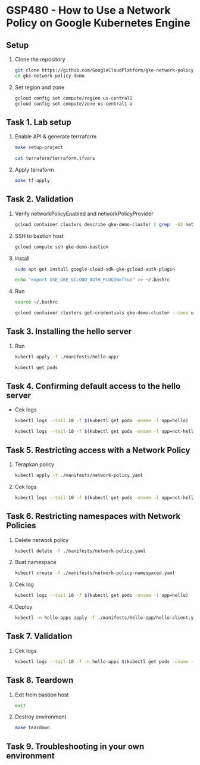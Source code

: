 # GSP480 - How to Use a Network Policy on Google Kubernetes Engine

## Setup

1. Clone the repository

   ```bash
   git clone https://github.com/GoogleCloudPlatform/gke-network-policy-demo.git
   cd gke-network-policy-demo
   ```

2. Set region and zone

   ```bash
   gcloud config set compute/region us-central1
   gcloud config set compute/zone us-central1-a
   ```

## Task 1. Lab setup

1. Enable API & generate terrraform

   ```bash
   make setup-project
   ```

   ```bash
   cat terraform/terraform.tfvars
   ```

2. Apply terraform

   ```bash
   make tf-apply
   ```

## Task 2. Validation

1. Verify networkPolicyEnabled and networkPolicyProvider

   ```bash
   gcloud container clusters describe gke-demo-cluster | grep  -A2 networkPolicy
   ```

2. SSH to bastion host

   ```bash
   gcloud compute ssh gke-demo-bastion
   ```

3. Install

   ```bash
   sudo apt-get install google-cloud-sdk-gke-gcloud-auth-plugin
   ```

   ```bash
   echo "export USE_GKE_GCLOUD_AUTH_PLUGIN=True" >> ~/.bashrc
   ```

4. Run

   ```bash
   source ~/.bashrc
   ```

   ```bash
   gcloud container clusters get-credentials gke-demo-cluster --zone us-central1-a
   ```

## Task 3. Installing the hello server

1. Run

   ```bash
   kubectl apply -f ./manifests/hello-app/
   ```

   ```bash
   kubectl get pods
   ```

## Task 4. Confirming default access to the hello server

- Cek logs

  ```bash
  kubectl logs --tail 10 -f $(kubectl get pods -oname -l app=hello)
  ```

  ```bash
  kubectl logs --tail 10 -f $(kubectl get pods -oname -l app=not-hello)
  ```

## Task 5. Restricting access with a Network Policy

1. Terapkan policy

   ```bash
   kubectl apply -f ./manifests/network-policy.yaml
   ```

2. Cek logs

   ```bash
   kubectl logs --tail 10 -f $(kubectl get pods -oname -l app=not-hello)
   ```

## Task 6. Restricting namespaces with Network Policies

1. Delete network policy

   ```bash
   kubectl delete -f ./manifests/network-policy.yaml
   ```

2. Buat namespace

   ```bash
   kubectl create -f ./manifests/network-policy-namespaced.yaml
   ```

3. Cek log

   ```bash
   kubectl logs --tail 10 -f $(kubectl get pods -oname -l app=hello)
   ```

4. Deploy

   ```bash
   kubectl -n hello-apps apply -f ./manifests/hello-app/hello-client.yaml
   ```

## Task 7. Validation

1. Cek logs

   ```bash
   kubectl logs --tail 10 -f -n hello-apps $(kubectl get pods -oname -l app=hello -n hello-apps)
   ```

## Task 8. Teardown

1. Exit from bastion host

   ```bash
   exit
   ```

2. Destroy environment

   ```bash
   make teardown
   ```

## Task 9. Troubleshooting in your own environment
